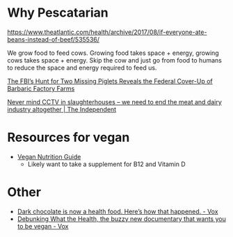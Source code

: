 # Why Pescatarian
https://www.theatlantic.com/health/archive/2017/08/if-everyone-ate-beans-instead-of-beef/535536/

We grow food to feed cows. Growing food takes space + energy, growing cows takes space + energy. Skip the cow and just go from food to humans to reduce the space and energy required to feed us.

[The FBI’s Hunt for Two Missing Piglets Reveals the Federal Cover\-Up of Barbaric Factory Farms](https://theintercept.com/2017/10/05/factory-farms-fbi-missing-piglets-animal-rights-glenn-greenwald/?utm_source=pocket&utm_medium=email&utm_campaign=pockethits)


[Never mind CCTV in slaughterhouses – we need to end the meat and dairy industry altogether \| The Independent](http://www.independent.co.uk/voices/meat-dairy-vegan-slaughterhouses-vegetarian-a7891046.html)

# Resources for vegan
- [Vegan Nutrition Guide](https://www.vegan.com/nutrition/)
  - Likely want to take a supplement for B12 and Vitamin D

# Other
- [Dark chocolate is now a health food\. Here’s how that happened\. \- Vox](https://www.vox.com/science-and-health/2017/10/18/15995478/chocolate-health-benefits-heart-disease)
- [Debunking What the Health, the buzzy new documentary that wants you to be vegan \- Vox](https://www.vox.com/science-and-health/2017/7/25/16018658/what-the-health-documentary-review-vegan-diet)